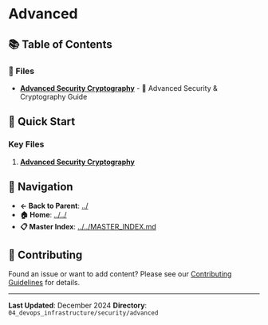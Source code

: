 # Advanced

## 📚 Table of Contents

### 📄 Files

- **[Advanced Security Cryptography](advanced_security_cryptography.md)** - 🔐 Advanced Security & Cryptography Guide

## 🚀 Quick Start

### Key Files
1. **[Advanced Security Cryptography](advanced_security_cryptography.md)**

## 🔗 Navigation

- **← Back to Parent**: [../](../)
- **🏠 Home**: [../../](../..)
- **📋 Master Index**: [../../MASTER_INDEX.md](../..MASTER_INDEX.md)

## 🤝 Contributing

Found an issue or want to add content? Please see our [Contributing Guidelines](../../CONTRIBUTING.md) for details.

---

**Last Updated**: December 2024
**Directory**: `04_devops_infrastructure/security/advanced`
